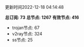 更新时间2022-12-18 04:14:48

**总订阅: 73**
**总节点: 1267**
**有效节点: 416**
- trojan节点: 67
- v2ray节点: 324
- ss节点: 25
